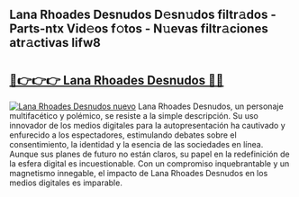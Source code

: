 ## Lana Rhoades Desnudos D𝚎sn𝚞dos filtr𝚊dos - Parts-ntx Vid𝚎os f𝚘tos - N𝚞evas filtr𝚊ciones atr𝚊ctivas lifw8

# <h2><a href="http://mb1yxf.tromn.icu/?c=Lana+Rhoades+Desnudos">🔗👉👉👉 Lana Rhoades Desnudos 🔗🔗</a></h2>

[![Lana Rhoades Desnudos nuevo](https://i.imgur.com/pEAQMta.gif)](http://mb1yxf.tromn.icu/?c=Lana+Rhoades+Desnudos)
Lana Rhoades Desnudos, un personaje multifacético y polémico, se resiste a la simple descripción. Su uso innovador de los medios digitales para la autopresentación ha cautivado y enfurecido a los espectadores, estimulando debates sobre el consentimiento, la identidad y la esencia de las sociedades en línea. Aunque sus planes de futuro no están claros, su papel en la redefinición de la esfera digital es incuestionable. Con un compromiso inquebrantable y un magnetismo innegable, el impacto de Lana Rhoades Desnudos en los medios digitales es imparable.
